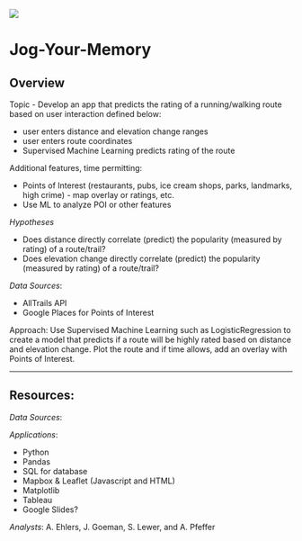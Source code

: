 ![](https://user-images.githubusercontent.com/90863226/153531978-b95bb2ed-f4df-4d47-af24-e6744d339cf7.jpg)


# Jog-Your-Memory
## Overview
Topic - Develop an app that predicts the rating of a running/walking route based on user interaction defined below:
* user enters distance and elevation change ranges
* user enters route coordinates 
* Supervised Machine Learning predicts rating of the route

Additional features, time permitting:
* Points of Interest (restaurants, pubs, ice cream shops, parks, landmarks, high crime) - map overlay or ratings, etc.
* Use ML to analyze POI or other features

_Hypotheses_
*   Does distance directly correlate (predict) the popularity (measured by rating) of a route/trail? 
*   Does elevation change directly correlate (predict) the popularity (measured by rating) of a route/trail? 

_Data Sources_:
   * AllTrails API
   * Google Places for Points of Interest

Approach:  Use Supervised Machine Learning such as LogisticRegression to create a model that predicts if a route will be highly rated based on distance and elevation change. Plot the route and if time allows, add an overlay with Points of Interest.

___
## Resources:
_Data Sources_: 

_Applications_:
*  Python
*  Pandas
*  SQL for database
*  Mapbox & Leaflet (Javascript and HTML)
*  Matplotlib
*  Tableau
*  Google Slides?

_Analysts_: A. Ehlers, J. Goeman, S. Lewer, and A. Pfeffer
